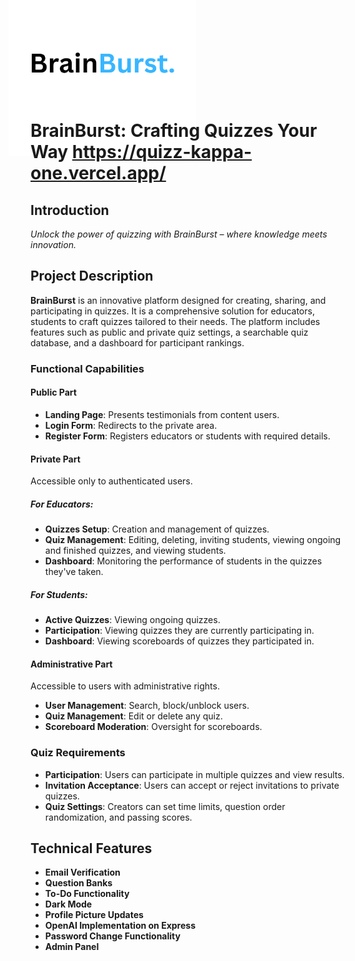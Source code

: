 <img src="./Quizz App/src/images/BrainBurst.png" alt="logo" width="300px" style="margin-top: -100px; margin-bottom: -100px; margin-left:-35px;"/>

# BrainBurst: Crafting Quizzes Your Way https://quizz-kappa-one.vercel.app/

## Introduction

*Unlock the power of quizzing with BrainBurst – where knowledge meets innovation.*

## Project Description

**BrainBurst** is an innovative platform designed for creating, sharing, and participating in quizzes. It is a comprehensive solution for educators, students to craft quizzes tailored to their needs. The platform includes features such as public and private quiz settings, a searchable quiz database, and a dashboard for participant rankings.


### Functional Capabilities

#### Public Part

- **Landing Page**: Presents testimonials from content users.
- **Login Form**: Redirects to the private area.
- **Register Form**: Registers educators or students with required details.


#### Private Part

Accessible only to authenticated users.

##### For Educators:

- **Quizzes Setup**: Creation and management of quizzes.
- **Quiz Management**: Editing, deleting, inviting students, viewing ongoing and finished quizzes, and viewing students.
- **Dashboard**: Monitoring the performance of students in the quizzes they've taken.
##### For Students:

- **Active Quizzes**: Viewing ongoing quizzes.
- **Participation**: Viewing quizzes they are currently participating in.
- **Dashboard**: Viewing scoreboards of quizzes they participated in.

#### Administrative Part

Accessible to users with administrative rights.

- **User Management**: Search, block/unblock users.
- **Quiz Management**: Edit or delete any quiz.
- **Scoreboard Moderation**: Oversight for scoreboards.

### Quiz Requirements

- **Participation**: Users can participate in multiple quizzes and view results.
- **Invitation Acceptance**: Users can accept or reject invitations to private quizzes.
- **Quiz Settings**: Creators can set time limits, question order randomization, and passing scores.

## Technical Features

- **Email Verification**
- **Question Banks**
- **To-Do Functionality**
- **Dark Mode**
- **Profile Picture Updates**
- **OpenAI Implementation on Express**
- **Password Change Functionality**
- **Admin Panel**
